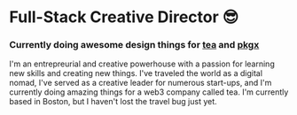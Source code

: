 # Full-Stack Creative Director 😎

### Currently doing awesome design things for [tea](https://tea.xyz) and [pkgx](https://pkgx.dev)

I'm an entrepreurial and creative powerhouse with a passion for learning new skills and creating new things. I've traveled the world as a digital nomad, I've served as a creative leader for numerous start-ups, and I'm currently doing amazing things for a web3 company called tea. I'm currently based in Boston, but I haven't lost the travel bug just yet.
